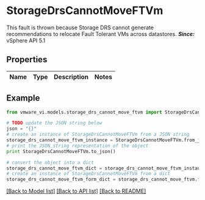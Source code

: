 # StorageDrsCannotMoveFTVm

This fault is thrown because Storage DRS cannot generate recommendations to relocate Fault Tolerant VMs across datastores.  ***Since:*** vSphere API 5.1 

## Properties
Name | Type | Description | Notes
------------ | ------------- | ------------- | -------------

## Example

```python
from vmware_vi.models.storage_drs_cannot_move_ftvm import StorageDrsCannotMoveFTVm

# TODO update the JSON string below
json = "{}"
# create an instance of StorageDrsCannotMoveFTVm from a JSON string
storage_drs_cannot_move_ftvm_instance = StorageDrsCannotMoveFTVm.from_json(json)
# print the JSON string representation of the object
print StorageDrsCannotMoveFTVm.to_json()

# convert the object into a dict
storage_drs_cannot_move_ftvm_dict = storage_drs_cannot_move_ftvm_instance.to_dict()
# create an instance of StorageDrsCannotMoveFTVm from a dict
storage_drs_cannot_move_ftvm_form_dict = storage_drs_cannot_move_ftvm.from_dict(storage_drs_cannot_move_ftvm_dict)
```
[[Back to Model list]](../README.md#documentation-for-models) [[Back to API list]](../README.md#documentation-for-api-endpoints) [[Back to README]](../README.md)


